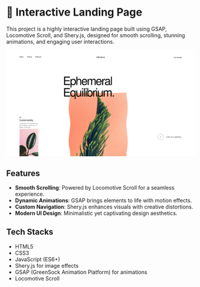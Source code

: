 # 🚀 Interactive Landing Page

This project is a highly interactive landing page built using GSAP, Locomotive Scroll, and Shery.js, designed for smooth scrolling, stunning animations, and engaging user interactions.

![HomeSS](Assets/Imgs/heropage.png)

## Features

- **Smooth Scrolling**:  Powered by Locomotive Scroll for a seamless experience.
- **Dynamic Animations**: GSAP brings elements to life with motion effects.
- **Custom Navigation**: Shery.js enhances visuals with creative distortions.
- **Modern UI Design**: Minimalistic yet captivating design aesthetics.

## Tech Stacks

- HTML5
- CSS3
- JavaScript (ES6+)
- Shery.js for image effects
- GSAP (GreenSock Animation Platform) for animations
- Locomotive Scroll